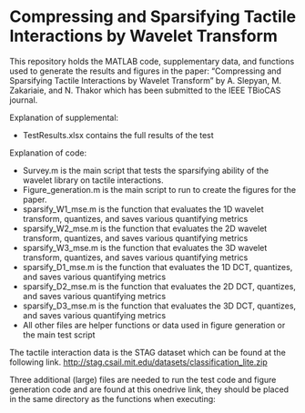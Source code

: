 # Compressing and Sparsifying Tactile Interactions by Wavelet Transform
This repository holds the MATLAB code, supplementary data, and functions used to generate the results and figures in the paper: “Compressing and Sparsifying Tactile Interactions by Wavelet Transform” by A. Slepyan, M. Zakariaie, and N. Thakor which has been submitted to the IEEE TBioCAS journal.

Explanation of supplemental:
- TestResults.xlsx contains the full results of the test

Explanation of code:
- Survey.m is the main script that tests the sparsifying ability of the wavelet library on tactile interactions.
- Figure_generation.m is the main script to run to create the figures for the paper.
- sparsify_W1_mse.m is the function that evaluates the 1D wavelet transform, quantizes, and saves various quantifying metrics
- sparsify_W2_mse.m is the function that evaluates the 2D wavelet transform, quantizes, and saves various quantifying metrics
- sparsify_W3_mse.m is the function that evaluates the 3D wavelet transform, quantizes, and saves various quantifying metrics
- sparsify_D1_mse.m is the function that evaluates the 1D DCT, quantizes, and saves various quantifying metrics
- sparsify_D2_mse.m is the function that evaluates the 2D DCT, quantizes, and saves various quantifying metrics
- sparsify_D3_mse.m is the function that evaluates the 3D DCT, quantizes, and saves various quantifying metrics
- All other files are helper functions or data used in figure generation or the main test script

The tactile interaction data is the STAG dataset which can be found at the following link.
http://stag.csail.mit.edu/datasets/classification_lite.zip

Three additional (large) files are needed to run the test code and figure generation code and are found at this onedrive link, they should be placed in the same directory as the functions when executing:
